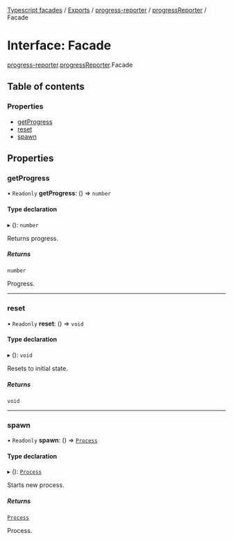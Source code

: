 [Typescript facades](../index.md) / [Exports](../modules.md) / [progress-reporter](../modules/progress_reporter.md) / [progressReporter](../modules/progress_reporter.progressReporter.md) / Facade

# Interface: Facade

[progress-reporter](../modules/progress_reporter.md).[progressReporter](../modules/progress_reporter.progressReporter.md).Facade

## Table of contents

### Properties

- [getProgress](progress_reporter.progressReporter.Facade.md#getprogress)
- [reset](progress_reporter.progressReporter.Facade.md#reset)
- [spawn](progress_reporter.progressReporter.Facade.md#spawn)

## Properties

### getProgress

• `Readonly` **getProgress**: () => `number`

#### Type declaration

▸ (): `number`

Returns progress.

##### Returns

`number`

Progress.

___

### reset

• `Readonly` **reset**: () => `void`

#### Type declaration

▸ (): `void`

Resets to initial state.

##### Returns

`void`

___

### spawn

• `Readonly` **spawn**: () => [`Process`](progress_reporter.progressReporter.Process.md)

#### Type declaration

▸ (): [`Process`](progress_reporter.progressReporter.Process.md)

Starts new process.

##### Returns

[`Process`](progress_reporter.progressReporter.Process.md)

Process.

